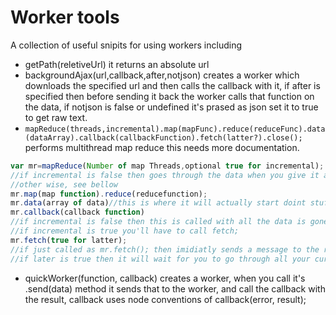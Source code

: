 # Worker tools

A collection of useful snipits for using workers including

* getPath(reletiveUrl) it returns an absolute url
* backgroundAjax(url,callback,after,notjson) creates a worker which downloads the specified url and then calls the callback with it, if after is specified then before sending it back the worker calls that function on the data, if notjson is false or undefined it's prased as json set it to true to get raw text.
* `mapReduce(threads,incremental).map(mapFunc).reduce(reduceFunc).data(dataArray).callback(callbackFunction).fetch(latter?).close();` performs multithread map reduce this needs more documentation.
```JavaScript
var mr=mapReduce(Number of map Threads,optional true for incremental);
//if incremental is false then goes through the data when you give it and then closes everythign and calls cb with the data
//other wise, see bellow
mr.map(map function).reduce(reducefunction);
mr.data(array of data)//this is where it will actually start doint stuff
mr.callback(callback function)
//if incremental is false then this is called with all the data is gone through
//if incremental is true you'll have to call fetch;
mr.fetch(true for latter);
//if just called as mr.fetch(); then imidiatly sends a message to the reducer to get the data, when it does the callback is called with it
//if later is true then it will wait for you to go through all your current data first.
```
* quickWorker(function, callback) creates a worker, when you call it's .send(data) method it sends that to the worker, and call the callback with the result, callback uses node conventions of callback(error, result);